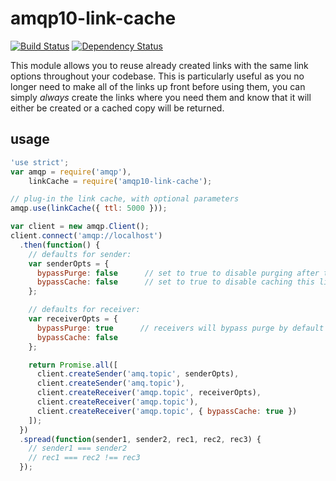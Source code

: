 # amqp10-link-cache
[![Build Status](https://travis-ci.org/mbroadst/amqp10-link-cache.svg)](https://travis-ci.org/mbroadst/amqp10-link-cache)
[![Dependency Status](https://david-dm.org/mbroadst/amqp10-link-cache.svg)](https://david-dm.org/mbroadst/amqp10-link-cache.svg)

This module allows you to reuse already created links with the same link
options throughout your codebase. This is particularly useful as you no longer
need to make all of the links up front before using them, you can simply
_always_ create the links where you need them and know that it will either be
created or a cached copy will be returned.

## usage
```javascript
'use strict';
var amqp = require('amqp'),
    linkCache = require('amqp10-link-cache');

// plug-in the link cache, with optional parameters
amqp.use(linkCache({ ttl: 5000 }));

var client = new amqp.Client();
client.connect('amqp://localhost')
  .then(function() {
    // defaults for sender:
    var senderOpts = {
      bypassPurge: false      // set to true to disable purging after ttl
      bypassCache: false      // set to true to disable caching this link
    };

    // defaults for receiver:
    var receiverOpts = {
      bypassPurge: true      // receivers will bypass purge by default
      bypassCache: false   
    };

    return Promise.all([
      client.createSender('amq.topic', senderOpts),
      client.createSender('amq.topic'),
      client.createReceiver('amqp.topic', receiverOpts),
      client.createReceiver('amqp.topic'),
      client.createReceiver('amqp.topic', { bypassCache: true })
    ]);
  })
  .spread(function(sender1, sender2, rec1, rec2, rec3) {
    // sender1 === sender2
    // rec1 === rec2 !== rec3
  });
```
